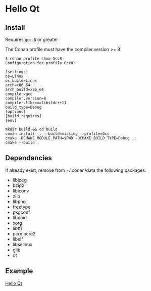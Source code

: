 # Hello Qt

## Install

Requires `gcc-8` or greater

The Conan profile must have the compiler.version >= 8

```shell
$ conan profile show Gcc8
Configuration for profile Gcc8:

[settings]
os=Linux
os_build=Linux
arch=x86_64
arch_build=x86_64
compiler=gcc
compiler.version=8
compiler.libcxx=libstdc++11
build_type=Debug
[options]
[build_requires]
[env]
```


```shell
mkdir build && cd build
conan install .. --build=missing --profile=Gcc
cmake -DCMAKE_MODULE_PATH=$PWD -DCMAKE_BUILD_TYPE=Debug ..
cmake --build .
```


## Dependencies

If already exist, remove from ~/.conan/data the following packages:

- libjpeg
- bzip2
- libiconv
- zlib
- libpng
- freetype
- pkgconf
- libuuid
- xorg
- libffi
- pcre pcre2
- libelf
- libselinux
- glib
- qt

## Example 

[Hello Qt](https://doc.qt.io/archives/3.3/tutorial1-01.html)
